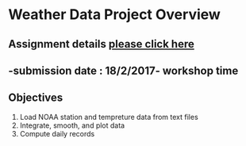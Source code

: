 # Weather Data Project Overview
## Assignment details [please click here](https://github.com/Abdel-Razzak/DSF/blob/master/Weather%20Data%20Project/01_02_stations.ipynb)
## -submission date : 18/2/2017- workshop time
## Objectives
1. Load NOAA station and tempreture data from text files
2. Integrate, smooth, and plot data
3. Compute daily records
